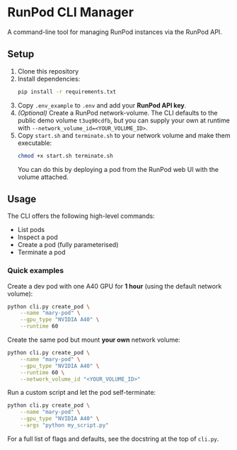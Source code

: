 # RunPod CLI Manager

A command-line tool for managing RunPod instances via the RunPod API.

## Setup

1. Clone this repository
2. Install dependencies:
   ```bash
   pip install -r requirements.txt
   ```
3. Copy `.env_example` to `.env` and add your **RunPod API key**.
4. _(Optional)_ Create a RunPod network-volume.
   The CLI defaults to the public demo volume `t3uq90cdfb`, but you can supply your own at runtime with
   `--network_volume_id=<YOUR_VOLUME_ID>`.
5. Copy `start.sh` and `terminate.sh` to your network volume and make them executable:
   ```bash
   chmod +x start.sh terminate.sh
   ```
   You can do this by deploying a pod from the RunPod web UI with the volume attached.

## Usage

The CLI offers the following high-level commands:

* List pods
* Inspect a pod
* Create a pod (fully parameterised)
* Terminate a pod

### Quick examples

Create a dev pod with one A40 GPU for **1 hour** (using the default network volume):

```bash
python cli.py create_pod \
    --name "mary-pod" \
    --gpu_type "NVIDIA A40" \
    --runtime 60
```

Create the same pod but mount **your own** network volume:

```bash
python cli.py create_pod \
    --name "mary-pod" \
    --gpu_type "NVIDIA A40" \
    --runtime 60 \
    --network_volume_id "<YOUR_VOLUME_ID>"
```

Run a custom script and let the pod self-terminate:

```bash
python cli.py create_pod \
    --name "mary-pod" \
    --gpu_type "NVIDIA A40" \
    --args "python my_script.py"
```

For a full list of flags and defaults, see the docstring at the top of `cli.py`.